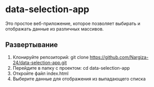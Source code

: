 # data-selection-app

Это простое веб-приложение, которое позволяет выбирать и отображать данные из различных массивов.

## Развертывание
1. Клонируйте репозиторий:
   git clone https://github.com/Nargiza-24/data-selection-app.git
2. Перейдите в папку с проектом:
   cd data-selection-app
3. Откройте файл index.html
4. Выберите данные для отображения из выпадающего списка
